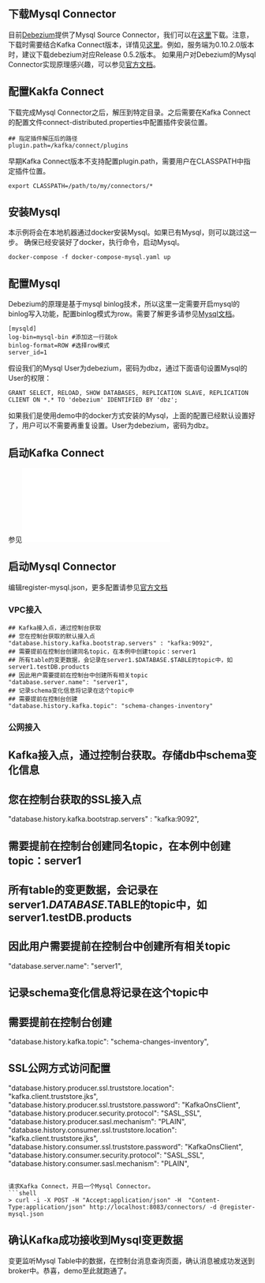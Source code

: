 ## 下载Mysql Connector
目前[Debezium](https://debezium.io)提供了Mysql Source Connector，我们可以在[这里](https://repo1.maven.org/maven2/io/debezium/debezium-connector-mysql/)下载。注意，下载时需要结合Kafka Connect版本，详情见[这里](https://debezium.io/docs/releases/)。例如，服务端为0.10.2.0版本时，建议下载debezium对应Release 0.5.2版本。
如果用户对Debezium的Mysql Connector实现原理感兴趣，可以参见[官方文档](https://debezium.io/docs/connectors/mysql/)。

## 配置Kakfa Connect

下载完成Mysql Connector之后，解压到特定目录。之后需要在Kafka Connect的配置文件connect-distributed.properties中配置插件安装位置。
```
## 指定插件解压后的路径
plugin.path=/kafka/connect/plugins
```
早期Kafka Connect版本不支持配置plugin.path，需要用户在CLASSPATH中指定插件位置。
```
export CLASSPATH=/path/to/my/connectors/*
```

## 安装Mysql

本示例将会在本地机器通过docker安装Mysql。如果已有Mysql，则可以跳过这一步。
确保已经安装好了docker，执行命令，启动Mysql。
```shell
docker-compose -f docker-compose-mysql.yaml up
```

## 配置Mysql

Debezium的原理是基于mysql binlog技术，所以这里一定需要开启mysql的binlog写入功能，配置binlog模式为row。需要了解更多请参见[Mysql文档](http://dev.mysql.com/doc/refman/5.7/en/replication-options.html)。
```
[mysqld]
log-bin=mysql-bin #添加这一行就ok
binlog-format=ROW #选择row模式
server_id=1 
```

假设我们的Mysql User为debezium，密码为dbz，通过下面语句设置Mysql的User的权限：

```
GRANT SELECT, RELOAD, SHOW DATABASES, REPLICATION SLAVE, REPLICATION CLIENT ON *.* TO 'debezium' IDENTIFIED BY 'dbz';
```

如果我们是使用demo中的docker方式安装的Mysql，上面的配置已经默认设置好了，用户可以不需要再重复设置。User为debezium，密码为dbz。

## 启动Kafka Connect
参见![这里](../README.md)

## 启动Mysql Connector

编辑register-mysql.json，更多配置请参见[官方文档](https://debezium.io/docs/connectors/mysql/#connector-properties)

### VPC接入
```
## Kafka接入点，通过控制台获取
## 您在控制台获取的默认接入点
"database.history.kafka.bootstrap.servers" : "kafka:9092",
## 需要提前在控制台创建同名topic，在本例中创建topic：server1
## 所有table的变更数据，会记录在server1.$DATABASE.$TABLE的topic中，如server1.testDB.products
## 因此用户需要提前在控制台中创建所有相关topic
"database.server.name": "server1",
## 记录schema变化信息将记录在这个topic中
## 需要提前在控制台创建
"database.history.kafka.topic": "schema-changes-inventory"
```

### 公网接入
## Kafka接入点，通过控制台获取。存储db中schema变化信息
## 您在控制台获取的SSL接入点
"database.history.kafka.bootstrap.servers" : "kafka:9092",
## 需要提前在控制台创建同名topic，在本例中创建topic：server1
## 所有table的变更数据，会记录在server1.$DATABASE.$TABLE的topic中，如server1.testDB.products
## 因此用户需要提前在控制台中创建所有相关topic
"database.server.name": "server1",
## 记录schema变化信息将记录在这个topic中
## 需要提前在控制台创建
"database.history.kafka.topic": "schema-changes-inventory",
## SSL公网方式访问配置
"database.history.producer.ssl.truststore.location": "kafka.client.truststore.jks",
"database.history.producer.ssl.truststore.password": "KafkaOnsClient",
"database.history.producer.security.protocol": "SASL_SSL",
"database.history.producer.sasl.mechanism": "PLAIN",
"database.history.consumer.ssl.truststore.location": "kafka.client.truststore.jks",
"database.history.consumer.ssl.truststore.password": "KafkaOnsClient",
"database.history.consumer.security.protocol": "SASL_SSL",
"database.history.consumer.sasl.mechanism": "PLAIN",
```

请求Kafka Connect，开启一个Mysql Connector。
```shell
> curl -i -X POST -H "Accept:application/json" -H  "Content-Type:application/json" http://localhost:8083/connectors/ -d @register-mysql.json
```

## 确认Kafka成功接收到Mysql变更数据

变更监听Mysql Table中的数据，在控制台消息查询页面，确认消息被成功发送到broker中。恭喜，demo至此就跑通了。



